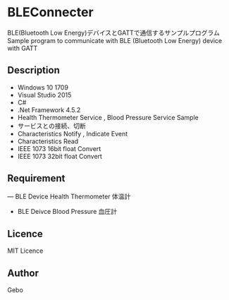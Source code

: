 BLEConnecter
====

BLE(Bluetooth Low Energy)デバイスとGATTで通信するサンプルプログラム
Sample program to communicate with BLE (Bluetooth Low Energy) device with GATT

## Description
- Windows 10 1709
- Visual Studio 2015
- C#
- .Net Framework 4.5.2
- Health Thermometer Service , Blood Pressure Service Sample
- サービスとの接続、切断
- Characteristics Notify , Indicate Event
- Characteristics Read
- IEEE 1073 16bit float Convert
- IEEE 1073 32bit float Convert

## Requirement
― BLE Device Health Thermometer 体温計
- BLE Deivce Blood Pressure 血圧計

## Licence
MIT Licence

## Author
Gebo
